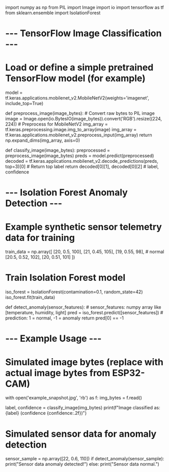 import numpy as np
from PIL import Image
import io
import tensorflow as tf
from sklearn.ensemble import IsolationForest

# --- TensorFlow Image Classification ---

# Load or define a simple pretrained TensorFlow model (for example)
model = tf.keras.applications.mobilenet_v2.MobileNetV2(weights='imagenet', include_top=True)

def preprocess_image(image_bytes):
    # Convert raw bytes to PIL image
    image = Image.open(io.BytesIO(image_bytes)).convert('RGB').resize((224, 224))
    # Preprocess for MobileNetV2
    img_array = tf.keras.preprocessing.image.img_to_array(image)
    img_array = tf.keras.applications.mobilenet_v2.preprocess_input(img_array)
    return np.expand_dims(img_array, axis=0)

def classify_image(image_bytes):
    preprocessed = preprocess_image(image_bytes)
    preds = model.predict(preprocessed)
    decoded = tf.keras.applications.mobilenet_v2.decode_predictions(preds, top=3)[0]
    # Return top label
    return decoded[0][1], decoded[0][2]  # label, confidence

# --- Isolation Forest Anomaly Detection ---

# Example synthetic sensor telemetry data for training
train_data = np.array([
    [20, 0.5, 100], [21, 0.45, 105], [19, 0.55, 98],  # normal
    [20.5, 0.52, 102], [20, 0.51, 101]
])

# Train Isolation Forest model
iso_forest = IsolationForest(contamination=0.1, random_state=42)
iso_forest.fit(train_data)

def detect_anomaly(sensor_features):
    # sensor_features: numpy array like [temperature, humidity, light]
    pred = iso_forest.predict([sensor_features])
    # prediction: 1 = normal, -1 = anomaly
    return pred[0] == -1

# --- Example Usage ---

# Simulated image bytes (replace with actual image bytes from ESP32-CAM)
with open('example_snapshot.jpg', 'rb') as f:
    img_bytes = f.read()

label, confidence = classify_image(img_bytes)
print(f"Image classified as: {label} (confidence {confidence:.2f})")

# Simulated sensor data for anomaly detection
sensor_sample = np.array([22, 0.6, 110])
if detect_anomaly(sensor_sample):
    print("Sensor data anomaly detected!")
else:
    print("Sensor data normal.")
